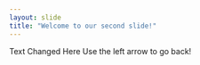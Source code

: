 ```yaml
---
layout: slide
title: "Welcome to our second slide!"
---
```

Text Changed Here
Use the left arrow to go back!
